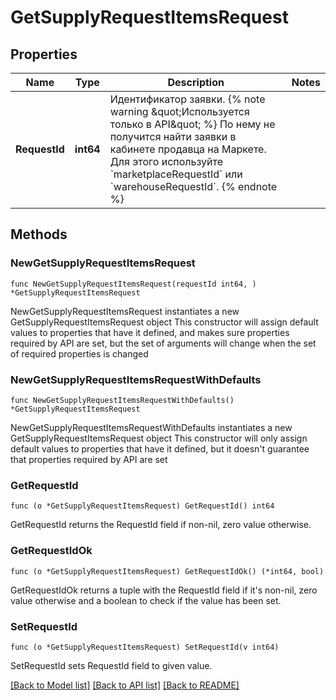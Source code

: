 # GetSupplyRequestItemsRequest

## Properties

Name | Type | Description | Notes
------------ | ------------- | ------------- | -------------
**RequestId** | **int64** | Идентификатор заявки.  {% note warning \&quot;Используется только в API\&quot; %}  По нему не получится найти заявки в кабинете продавца на Маркете. Для этого используйте &#x60;marketplaceRequestId&#x60; или &#x60;warehouseRequestId&#x60;.  {% endnote %}  | 

## Methods

### NewGetSupplyRequestItemsRequest

`func NewGetSupplyRequestItemsRequest(requestId int64, ) *GetSupplyRequestItemsRequest`

NewGetSupplyRequestItemsRequest instantiates a new GetSupplyRequestItemsRequest object
This constructor will assign default values to properties that have it defined,
and makes sure properties required by API are set, but the set of arguments
will change when the set of required properties is changed

### NewGetSupplyRequestItemsRequestWithDefaults

`func NewGetSupplyRequestItemsRequestWithDefaults() *GetSupplyRequestItemsRequest`

NewGetSupplyRequestItemsRequestWithDefaults instantiates a new GetSupplyRequestItemsRequest object
This constructor will only assign default values to properties that have it defined,
but it doesn't guarantee that properties required by API are set

### GetRequestId

`func (o *GetSupplyRequestItemsRequest) GetRequestId() int64`

GetRequestId returns the RequestId field if non-nil, zero value otherwise.

### GetRequestIdOk

`func (o *GetSupplyRequestItemsRequest) GetRequestIdOk() (*int64, bool)`

GetRequestIdOk returns a tuple with the RequestId field if it's non-nil, zero value otherwise
and a boolean to check if the value has been set.

### SetRequestId

`func (o *GetSupplyRequestItemsRequest) SetRequestId(v int64)`

SetRequestId sets RequestId field to given value.



[[Back to Model list]](../README.md#documentation-for-models) [[Back to API list]](../README.md#documentation-for-api-endpoints) [[Back to README]](../README.md)


